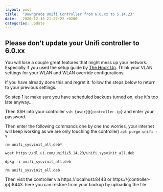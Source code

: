 ```yaml
---
layout: post
title:  "Downgrade Unifi Controller from 6.0.xx to 5.14.23"
date:   2020-12-10 21:27:22 +0200
categories: update
---
```

## Please don't update your Unifi controller to 6.0.xx
 
You will lose a couple great features that might mess up your network. Especially if you used the setup guide by [The Hook Up](https://www.youtube.com/watch?v=p3SfeQTaaxw). Think your VLAN settings for your WLAN and WLAN override configurations.

If you have already done this and regret it: follow the steps below to return to your previous settings.

So step 1 is: make sure you have scheduled backups turned on, else it's too late anyway...

Then SSH into your controller
```ssh {user}@{controller-ip}``` and enter your password.

Then enter the following commands one by one (no worries, your internet will keep working as we are only touching the controller)
```apt purge unifi -y```

```rm unifi_sysvinit_all.deb*``` 

```wget https://dl.ui.com/unifi/5.14.23/unifi_sysvinit_all.deb```

```dpkg -i unifi_sysvinit_all.deb```

```rm unifi_sysvinit_all.deb```

Then visit the controller via https://localhost:8443 or https://{controller-ip}:8443. here you can restore from your backup by uploading the file
